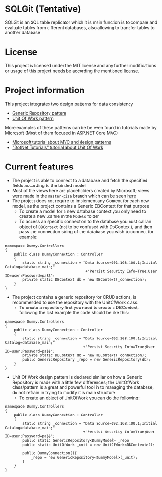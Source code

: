 # SQLGit (Tentative)

SQLGit is an SQL table replicator which it is main function is to
compare and evaluate tables from different databases, also allowing to
transfer tables to another database

# License

This project is licensed under the MIT license and any further
modifications or usage of this project needs be according the mentioned
[license](https://github.com/WaterBlueNewWorld/SQLGit/blob/master/LICENSE).

# Project information

This project integrates two design patterns for data consistency
- [Generic Repository pattern](https://docs.microsoft.com/en-us/aspnet/mvc/overview/older-versions/getting-started-with-ef-5-using-mvc-4/implementing-the-repository-and-unit-of-work-patterns-in-an-asp-net-mvc-application)
- [Unit Of Work pattern](https://docs.microsoft.com/en-us/aspnet/mvc/overview/older-versions/getting-started-with-ef-5-using-mvc-4/implementing-the-repository-and-unit-of-work-patterns-in-an-asp-net-mvc-application)

More examples of these patterns can be be even found in tutorials made
by Microsoft (Most of them focused in ASP.NET Core MVC)

- [Microsoft tutorial about MVC and design patterns](https://docs.microsoft.com/en-us/aspnet/mvc/overview/older-versions/getting-started-with-ef-5-using-mvc-4/creating-an-entity-framework-data-model-for-an-asp-net-mvc-application)
- ["DotNet Tutorials" tutorial about Unit Of Work](https://dotnettutorials.net/lesson/unit-of-work-csharp-mvc/)

# Current features

- The project is able to connect to a database and fetch the specified
  fields according to the binded model
- Most of the views here are placeholders created by Microsoft; views
  were made in the `master-piza` branch which can be seen
  [here](https://github.com/WaterBlueNewWorld/SQLGit/tree/master-piza)
- The project does not require to implement any Context for each new
  model, as the project contains a Generic DBContext for that purpose
  - To create a model for a new database context you only need to create
    a new .cs file in the `Models` folder
  - To access an specific connection to the database you nust call an
    object of `DBContext` (not to be confused with DbContext), and then
    pass the connection string of the database you wish to connect for
    example:

```
namespace Dummy.Controllers
{
    public class DummyConnection : Controller
    {
        static string _connection = "Data Source=192.168.100.1;Initial Catalog=database_main;"
                                     +"Persist Security Info=True;User ID=user;Password=pa$$";
        private static DBContext db = new DBContext(_connection);
    }
}
```

- The project contains a generic repository for CRUD actions, is
  recommended to use the repository with the UnitOfWork class.
  - To create a repository first you need to create a DBContext,
    following the last example the code should be like this:

```
namespace Dummy.Controllers
{
    public class DummyConnection : Controller
    {
        static string _connection = "Data Source=192.168.100.1;Initial Catalog=database_main;"
                                    +"Persist Security Info=True;User ID=user;Password=pa$$";
        private static DBContext db = new DBContext(_connection);  
        public GenericRepository _repo = new GenericRepository(db);
    }
}
```

- Unit Of Work design pattern is declared similar on how a Generic
  Repository is made with a little few differences; the UnitOfWork
  class/pattern is a great and powerful tool in to managing the
  database, do not refrain in trying to modify it is main structure
  - To create an object of UnitOfWork you can do the following:

```
namespace Dummy.Controllers
{
    public class DummyConnection : Controller
    {
        static string _connection = "Data Source=192.168.100.1;Initial Catalog=database_main;"
                                    +"Persist Security Info=True;User ID=user;Password=pa$$";
        public static GenericRepository<DummyModel> _repo;
        public static UnitOfWork _unit = new UnitOfWork<DBContext>();
    
        public DummyConnection(){
            _repo = new GenericRepository<DummyModel>(_unit);
        }
    }
}
```

